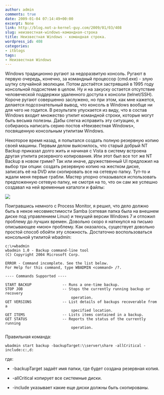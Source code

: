 ```yaml
---
author: admin
comments: true
date: 2009-01-04 07:14:49+00:00
excerpt: None
link: http://blog.not-a-kernel-guy.com/2009/01/03/408
slug: неизвестная-windows-командная-строка
title: Неизвестная Windows - командная строка.
wordpress_id: 408
categories:
- itblogs
tags:
- Неизвестная Windows
---
```


Windows традиционно ругают за недоразвитую консоль. Ругают в первую очередь, конечно, за командный процессор (cmd.exe) - злую шутку случайной эволюции. Потом достаётся застрявшей в 1995 году консольной подсистеме в целом. Ну и на закуску остается отсутствие человеческой поддержки удаленного доступа к консоли (telnet/SSH). Короче ругают совершенно заслужено, но при этом, как мне кажется, делается подсознательный вывод, что консоль в Windows вообще ни для чего не годится. В результате упускается из виду, что в состав Windows входит множество утилит командной строки, которые могут быть весьма полезны. Дабы слегка исправить эту ситуацию, я собираюсь написать серию постов «Неизвестная Windows», посвященную консольным утилитам Windows.

Некоторое время назад, я попытался создать полную резервную копию своей машины. Первым делом выяснилось, что старый добрый NT Backup приказал долго жить и начиная с Vista в систему встроена другая утилита резервного копирования. Или этот был все тот же NT Backup в новом гриме? Так или иначе, дружественный UI предложил на выбор три опции: создать резервную копию на жестком диске, записать её на DVD или скопировать все на сетевую папку. Тут-то и ждали меня первые грабли. Мастер упорно отказывался использовать предложенную сетевую папку, не смотря на то, что он сам же успешно создавал на ней временные каталоги и файлы:



![](http://blog.not-a-kernel-guy.com/wp-content/uploads/2009/01/backup_wizard.png)

 

Поигравшись немного с Process Monitor, я решил, что дело должно быть в некое несовместимости Samba (сетевая папка была на внешнем диске под управлением Linux) и текущей версии Windows 7 и отложил проблему до лучших времен. Довольно скоро я наткнулся на письмо описывающее «мою» проблему. Как оказалось, существует довольно простой способ обойти эту сложность. Достаточно воспользоваться консольной утилитой wbadmin:



```no-highlight
c:\>wbadmin
wbadmin 1.0 - Backup command-line tool
(C) Copyright 2004 Microsoft Corp.

ERROR - Command incomplete. See the list below.
For Help for this command, type WBADMIN <command> /?.

---- Commands Supported ----

START BACKUP              -- Runs a one-time backup.
STOP JOB                  -- Stops the currently running backup or recovery
                              operation.
GET VERSIONS              -- List details of backups recoverable from a
                              specified location.
GET ITEMS                 -- Lists items contained in a backup.
GET STATUS                -- Reports the status of the currently running
                              operation.
```



Правильная команда:



```no-highlight
wbadmin start backup -backupTarget:\\server\share -allCritical -include:c:,d:
```



где:




  
  * -backupTarget задаёт имя папки, где будет создана резервная копия.


  
  * -allCritical копирует все системные диски.


  
  * -include указывает какие еще диски должны быть скопированы.


